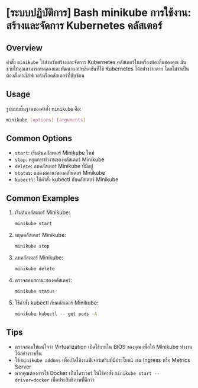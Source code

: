 # [ระบบปฏิบัติการ] Bash minikube การใช้งาน: สร้างและจัดการ Kubernetes คลัสเตอร์

## Overview
คำสั่ง `minikube` ใช้สำหรับสร้างและจัดการ Kubernetes คลัสเตอร์ในเครื่องท้องถิ่นของคุณ มันช่วยให้คุณสามารถทดลองและพัฒนาแอปพลิเคชันที่ใช้ Kubernetes ได้อย่างง่ายดาย โดยไม่จำเป็นต้องตั้งค่าเซิร์ฟเวอร์หรือคลัสเตอร์ที่ซับซ้อน

## Usage
รูปแบบพื้นฐานของคำสั่ง `minikube` คือ:

```bash
minikube [options] [arguments]
```

## Common Options
- `start`: เริ่มต้นคลัสเตอร์ Minikube ใหม่
- `stop`: หยุดการทำงานของคลัสเตอร์ Minikube
- `delete`: ลบคลัสเตอร์ Minikube ที่มีอยู่
- `status`: แสดงสถานะของคลัสเตอร์ Minikube
- `kubectl`: ใช้คำสั่ง kubectl กับคลัสเตอร์ Minikube

## Common Examples
1. เริ่มต้นคลัสเตอร์ Minikube:
   ```bash
   minikube start
   ```

2. หยุดคลัสเตอร์ Minikube:
   ```bash
   minikube stop
   ```

3. ลบคลัสเตอร์ Minikube:
   ```bash
   minikube delete
   ```

4. ตรวจสอบสถานะของคลัสเตอร์:
   ```bash
   minikube status
   ```

5. ใช้คำสั่ง kubectl กับคลัสเตอร์ Minikube:
   ```bash
   minikube kubectl -- get pods -A
   ```

## Tips
- ตรวจสอบให้แน่ใจว่า Virtualization เปิดใช้งานใน BIOS ของคุณ เพื่อให้ Minikube ทำงานได้อย่างราบรื่น
- ใช้ `minikube addons` เพื่อเปิดใช้งานฟีเจอร์เสริมที่มีประโยชน์ เช่น Ingress หรือ Metrics Server
- หากคุณต้องการใช้ Docker เป็นไดรเวอร์ ให้ใช้คำสั่ง `minikube start --driver=docker` เพื่อประสิทธิภาพที่ดีกว่า